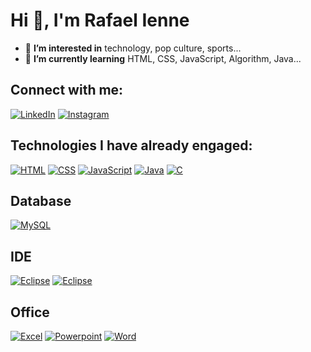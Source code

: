 
# Hi 👋, I'm Rafael Ienne

- 👀 **I’m interested in** technology, pop culture, sports...
- 🌱 **I’m currently learning** HTML, CSS, JavaScript, Algorithm, Java...

## Connect with me:

[![LinkedIn](https://img.shields.io/badge/LinkedIn-0077B5?style=for-the-badge&logo=linkedin&logoColor=white)](https://www.linkedin.com/in/rafael-ienne-44b069201/)
[![Instagram](https://img.shields.io/badge/Instagram-E4405F?style=for-the-badge&logo=instagram&logoColor=white)](https://www.instagram.com/rafaelienne_/)


## Technologies I have already engaged:

[![HTML](https://img.shields.io/badge/HTML5-E34F26?style=for-the-badge&logo=html5&logoColor=white)](https://developer.mozilla.org/en-US/docs/Web/HTML)
[![CSS](https://img.shields.io/badge/CSS-239120?&style=for-the-badge&logo=css3&logoColor=white)](https://developer.mozilla.org/pt-BR/docs/Web/CSS)
[![JavaScript](https://img.shields.io/badge/JavaScript-F7DF1E?style=for-the-badge&logo=javascript&logoColor=black)](https://developer.mozilla.org/en-US/docs/Web/javascript)
[![Java](https://img.shields.io/badge/Java-ED8B00?style=for-the-badge&logo=openjdk&logoColor=white)](https://www.oracle.com/br/java/)
[![C](https://img.shields.io/badge/C-00599C?style=for-the-badge&logo=c&logoColor=white)](https://www.w3schools.com/c/index.php)

## Database
[![MySQL](https://img.shields.io/badge/MySQL-00000F?style=for-the-badge&logo=mysql&logoColor=white)]([https://www.w3schools.com/c/index.php](https://www.mysql.com/))

## IDE
[![Eclipse](https://img.shields.io/badge/Eclipse-2C2255?style=for-the-badge&logo=eclipse&logoColor=white)](https://eclipseide.org/)
[![Eclipse](https://img.shields.io/badge/Visual_Studio_Code-0078D4?style=for-the-badge&logo=visual%20studio%20code&logoColor=white)](https://code.visualstudio.com/)

## Office
[![Excel](https://img.shields.io/badge/Microsoft_Excel-217346?style=for-the-badge&logo=microsoft-excel&logoColor=white)](#)
[![Powerpoint](https://img.shields.io/badge/Microsoft_PowerPoint-B7472A?style=for-the-badge&logo=microsoft-powerpoint&logoColor=white)](#)
[![Word](https://img.shields.io/badge/Microsoft_Word-2B579A?style=for-the-badge&logo=microsoft-word&logoColor=white)](#)










<!---
Rafael-Ienne/Rafael-Ienne is a ✨ special ✨ repository because its `README.md` (this file) appears on your GitHub profile.
You can click the Preview link to take a look at your changes.
--->
